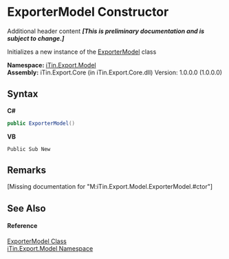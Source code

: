 # ExporterModel Constructor 
Additional header content _**\[This is preliminary documentation and is subject to change.\]**_

Initializes a new instance of the <a href="a716ed7a-5602-84fa-095a-ab7cddef2048">ExporterModel</a> class

**Namespace:**&nbsp;<a href="ef57ffcc-e95e-b212-5a46-9aa6f5a3511f">iTin.Export.Model</a><br />**Assembly:**&nbsp;iTin.Export.Core (in iTin.Export.Core.dll) Version: 1.0.0.0 (1.0.0.0)

## Syntax

**C#**<br />
``` C#
public ExporterModel()
```

**VB**<br />
``` VB
Public Sub New
```


## Remarks
\[Missing <remarks> documentation for "M:iTin.Export.Model.ExporterModel.#ctor"\]

## See Also


#### Reference
<a href="a716ed7a-5602-84fa-095a-ab7cddef2048">ExporterModel Class</a><br /><a href="ef57ffcc-e95e-b212-5a46-9aa6f5a3511f">iTin.Export.Model Namespace</a><br />